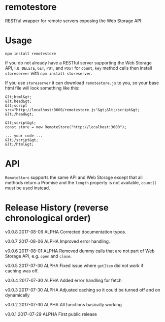 # remotestore
RESTful wrapper for remote servers exposing the Web Storage API

# Usage

`npm install remotestore`

If you do not already have a RESTful server supporting the Web Storage API, i.e. `DELETE`, `GET`, `PUT`, and `POST` for `count`, `key` method calls then install `storeserver` with `npm install storeserver`.

If you use `storeserver` it can download `remotestore.js` to you, so your base html file will look something like this:

```
&lt;html&gt;
&lt;head&gt;
&lt;script src="http://localhost:3000/remotestore.js"&gt;&lt;/script&gt;
&lt;/head&gt;

&lt;script&gt;
const store = new RemoteStore("http://localhost:3000");

... your code ...
&lt;/script&gt;
&lt;/html&gt;
```

# API

`RemoteStore` supports the same API and Web Storage except that all methods return a Promise and the `length` property is not available, `count()` must be used instead.


# Release History (reverse chronological order)

v0.0.8 2017-08-06 ALPHA Corrected documentation typos.

v0.0.7 2017-08-06 ALPHA Improved error handling.

v0.0.6 2017-08-01 ALPHA Removed dummy calls that are not part of Web Storage API, e.g. `open` and `close`.

v0.0.5 2017-07-30 ALPHA Fixed issue where `getItem` did not work if caching was off.

v0.0.4 2017-07-30 ALPHA Added error handling for fetch

v0.0.3 2017-07-30 ALPHA Adjusted caching so it could be turned off and on dynamically

v0.0.2 2017-07-30 ALPHA All functions basically working

v0.0.1 2017-07-29 ALPHA First public release